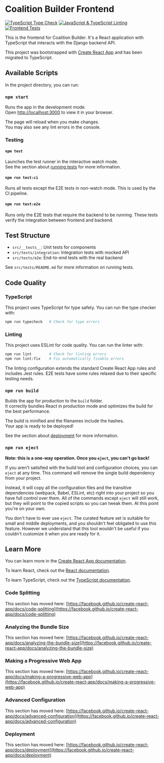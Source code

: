 # Coalition Builder Frontend

[![TypeScript Type Check](https://github.com/lhadjchikh/coalition/actions/workflows/ts-typecheck.yml/badge.svg)](https://github.com/lhadjchikh/coalition/actions/workflows/ts-typecheck.yml)
[![JavaScript & TypeScript Linting](https://github.com/lhadjchikh/coalition/actions/workflows/js-lint.yml/badge.svg)](https://github.com/lhadjchikh/coalition/actions/workflows/js-lint.yml)
[![Frontend Tests](https://github.com/lhadjchikh/coalition/actions/workflows/frontend-tests.yml/badge.svg)](https://github.com/lhadjchikh/coalition/actions/workflows/frontend-tests.yml)

This is the frontend for Coalition Builder. It's a React application with TypeScript
that interacts with the Django backend API.

This project was bootstrapped with [Create React App](https://github.com/facebook/create-react-app) and has been
migrated to TypeScript.

## Available Scripts

In the project directory, you can run:

### `npm start`

Runs the app in the development mode.\
Open [http://localhost:3000](http://localhost:3000) to view it in your browser.

The page will reload when you make changes.\
You may also see any lint errors in the console.

### Testing

#### `npm test`

Launches the test runner in the interactive watch mode.\
See the section about [running tests](https://facebook.github.io/create-react-app/docs/running-tests) for more
information.

#### `npm run test:ci`

Runs all tests except the E2E tests in non-watch mode. This is used by the CI pipeline.

#### `npm run test:e2e`

Runs only the E2E tests that require the backend to be running. These tests verify the integration between frontend and
backend.

## Test Structure

- `src/__tests__`: Unit tests for components
- `src/tests/integration`: Integration tests with mocked API
- `src/tests/e2e`: End-to-end tests with the real backend

See `src/tests/README.md` for more information on running tests.

## Code Quality

### TypeScript

This project uses TypeScript for type safety. You can run the type checker with:

```bash
npm run typecheck   # Check for type errors
```

### Linting

This project uses ESLint for code quality. You can run the linter with:

```bash
npm run lint        # Check for linting errors
npm run lint:fix    # Fix automatically fixable errors
```

The linting configuration extends the standard Create React App rules and includes Jest rules. E2E tests have some rules
relaxed due to their specific testing needs.

### `npm run build`

Builds the app for production to the `build` folder.\
It correctly bundles React in production mode and optimizes the build for the best performance.

The build is minified and the filenames include the hashes.\
Your app is ready to be deployed!

See the section about [deployment](https://facebook.github.io/create-react-app/docs/deployment) for more information.

### `npm run eject`

**Note: this is a one-way operation. Once you `eject`, you can't go back!**

If you aren't satisfied with the build tool and configuration choices, you can `eject` at any time. This command will
remove the single build dependency from your project.

Instead, it will copy all the configuration files and the transitive dependencies (webpack, Babel, ESLint, etc) right
into your project so you have full control over them. All of the commands except `eject` will still work, but they will
point to the copied scripts so you can tweak them. At this point you're on your own.

You don't have to ever use `eject`. The curated feature set is suitable for small and middle deployments, and you
shouldn't feel obligated to use this feature. However we understand that this tool wouldn't be useful if you couldn't
customize it when you are ready for it.

## Learn More

You can learn more in the
[Create React App documentation](https://facebook.github.io/create-react-app/docs/getting-started).

To learn React, check out the [React documentation](https://reactjs.org/).

To learn TypeScript, check out the [TypeScript documentation](https://www.typescriptlang.org/docs/).

### Code Splitting

This section has moved here:
[https://facebook.github.io/create-react-app/docs/code-splitting](https://facebook.github.io/create-react-app/docs/code-splitting)

### Analyzing the Bundle Size

This section has moved here:
[https://facebook.github.io/create-react-app/docs/analyzing-the-bundle-size](https://facebook.github.io/create-react-app/docs/analyzing-the-bundle-size)

### Making a Progressive Web App

This section has moved here:
[https://facebook.github.io/create-react-app/docs/making-a-progressive-web-app](https://facebook.github.io/create-react-app/docs/making-a-progressive-web-app)

### Advanced Configuration

This section has moved here:
[https://facebook.github.io/create-react-app/docs/advanced-configuration](https://facebook.github.io/create-react-app/docs/advanced-configuration)

### Deployment

This section has moved here:
[https://facebook.github.io/create-react-app/docs/deployment](https://facebook.github.io/create-react-app/docs/deployment)
